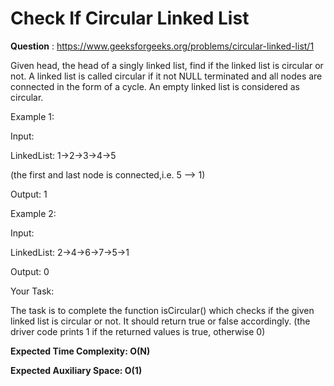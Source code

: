# Check If Circular Linked List

**Question** : https://www.geeksforgeeks.org/problems/circular-linked-list/1

Given head, the head of a singly linked list, find if the linked list is circular or not. A linked list is called circular if it not NULL terminated and all nodes are connected in the form of a cycle. An empty linked list is considered as circular.

Example 1:

Input:

LinkedList: 1->2->3->4->5

(the first and last node is connected,i.e. 5 --> 1)

Output: 1

Example 2:

Input:

LinkedList: 2->4->6->7->5->1

Output: 0

Your Task:

The task is to complete the function isCircular() which checks if the given linked list is circular or not. It should return true or false accordingly. (the driver code prints 1 if the returned values is true, otherwise 0)

**Expected Time Complexity: O(N)**

**Expected Auxiliary Space: O(1)**
